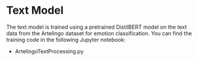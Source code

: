 # Text Model

The text model is trained using a pretrained DistilBERT model on the text data from the Artelingo dataset for emotion classification. You can find the training code in the following Jupyter notebook:

- ArtelingoTextProcessing.py
